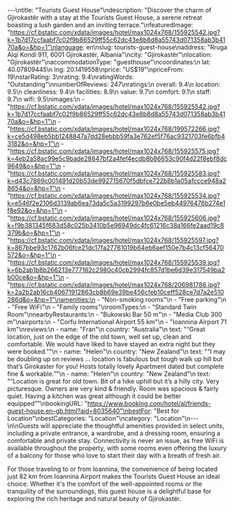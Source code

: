 ---\ntitle: "Tourists Guest House"\ndescription: "Discover the charm of Gjirokastër with a stay at the Tourists Guest House, a serene retreat boasting a lush garden and an inviting terrace."\nfeaturedImage: "https://cf.bstatic.com/xdata/images/hotel/max1024x768/155925542.jpg?k=1b7d17ccfaabf7c02f9b86529ff55c62dc43e8b8d8a55743d071358ab3b4170a&o=&hp=1"\nlanguage: en\nslug: tourists-guest-house\naddress: "Rruga Alqi Kondi 911, 6001 Gjirokastër, Albania"\ncity: "Gjirokastër"\nlocation: "Gjirokastër"\naccommodationType: "guesthouse"\ncoordinates:\n  lat: 40.07809445\n  lng: 20.1419558\nprice: "US$19"\npriceFrom: 19\nstarRating: 3\nrating: 9.4\nratingWords: "Outstanding"\nnumberOfReviews: 247\nratings:\n  overall: 9.4\n  location: 9.5\n  cleanliness: 9.4\n  facilities: 8.9\n  value: 9.7\n  comfort: 9.1\n  staff: 9.7\n  wifi: 9.5\nimages:\n  - "https://cf.bstatic.com/xdata/images/hotel/max1024x768/155925542.jpg?k=1b7d17ccfaabf7c02f9b86529ff55c62dc43e8b8d8a55743d071358ab3b4170a&o=&hp=1"\n  - "https://cf.bstatic.com/xdata/images/hotel/max1024x768/199572266.jpg?k=ce5d498eb5bb1248847a7dd28ebbb59fa3e762ef5f76ac9321703fe6bfb43182&o=&hp=1"\n  - "https://cf.bstatic.com/xdata/images/hotel/max1024x768/155925575.jpg?k=4eb2a58ac99e5c9bade28847bf2a4fef4ecdb8b86653c90f4d22f8ebf8dc9649&o=&hp=1"\n  - "https://cf.bstatic.com/xdata/images/hotel/max1024x768/155925583.jpg?k=d43c7869c001491d20b53de992715670f5dbfce722b8b1a05afccce948a28654&o=&hp=1"\n  - "https://cf.bstatic.com/xdata/images/hotel/max1024x768/155925534.jpg?k=e546f2e2106d3139ab6ea73da5c5a3199297b6e0be5eb44976476b274e1f8e92&o=&hp=1"\n  - "https://cf.bstatic.com/xdata/images/hotel/max1024x768/155925606.jpg?k=f9b381345f683d58c025b3410b5e96949dc4fc61216c38a166fe2aad19c8379b&o=&hp=1"\n  - "https://cf.bstatic.com/xdata/images/hotel/max1024x768/155925597.jpg?k=867bbe93c1762b06fce21dc17fa27761019b64eb6aef150e7b4c13cf56470572&o=&hp=1"\n  - "https://cf.bstatic.com/xdata/images/hotel/max1024x768/155925539.jpg?k=6b2ab1b8b266213e777162c2980c40cb2994fc857d1be6d39e317549ba2b00ce&o=&hp=1"\n  - "https://cf.bstatic.com/xdata/images/hotel/max1024x768/206981786.jpg?k=2a2b2ab16cb40671912863cb8b69e39be456cfeb10ceff528ce7d7a2e510286d&o=&hp=1"\namenities:\n  - "Non-smoking rooms"\n  - "Free parking"\n  - "Free WiFi"\n  - "Family rooms"\nroomTypes:\n  - "Standard Twin Room"\nnearbyRestaurants:\n  - "Bukowski Bar 50 m"\n  - "Media Club 300 m"\nairports:\n  - "Corfu International Airport 55 km"\n  - "Ioannina Airport 71 km"\nreviews:\n  - name: "Fran"\n    country: "Australia"\n    text: "“Great location, just on the edge of the old town, well set up, clean and comfortable. We would have liked to have stayed an extra night but they were booked.”"\n  - name: "Helen"\n    country: "New Zealand"\n    text: "“I may be doubling up on reviews … location is fabulous but tough walk up hill but that’s Girokaster for you!
Hosts totally lovely
Apartment dated but complete fine & workable.”"\n  - name: "Helen"\n    country: "New Zealand"\n    text: "“Location is great for old town. Bit of a hike uphill but it’s a hilly city. Very picturesque. Owners are very kind & friendly. Room was spacious & fairly quiet. Having a kitchen was great although it could be better equipped”"\nbookingURL: "https://www.booking.com/hotel/al/friends-guest-house.en-gb.html?aid=8035640"\nbestFor: "Best for Location"\nbestCategories: "Location"\ncategory: "Location"\n---\n\nGuests will appreciate the thoughtful amenities provided in select units, including a private entrance, a wardrobe, and a dressing room, ensuring a comfortable and private stay. Connectivity is never an issue, as free WiFi is available throughout the property, with some rooms even offering the luxury of a balcony for those who love to start their day with a breath of fresh air.

For those traveling to or from Ioannina, the convenience of being located just 82 km from Ioannina Airport makes the Tourists Guest House an ideal choice. Whether it's the comfort of the well-appointed rooms or the tranquility of the surroundings, this guest house is a delightful base for exploring the rich heritage and natural beauty of Gjirokastër.
